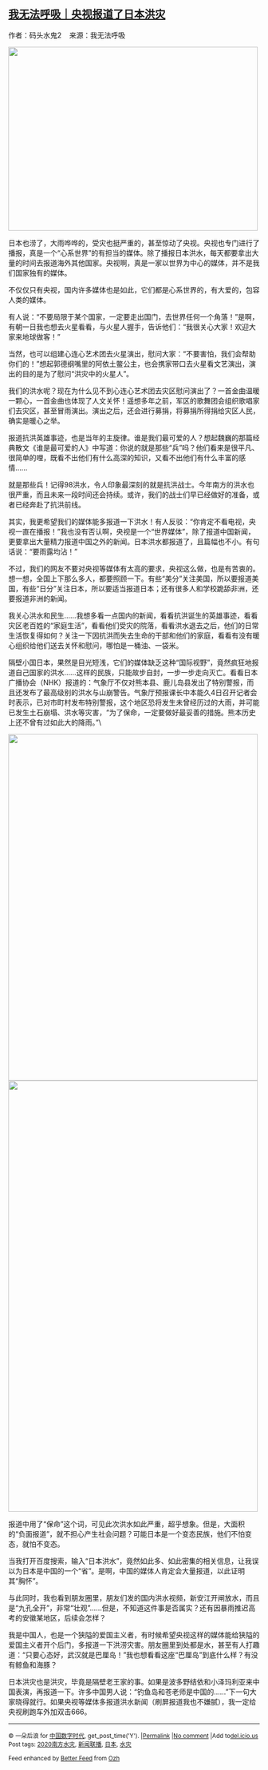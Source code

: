 <!--1594832533000-->
[我无法呼吸｜央视报道了日本洪灾](https://chinadigitaltimes.net/chinese/2020/07/%e6%88%91%e6%97%a0%e6%b3%95%e5%91%bc%e5%90%b8%ef%bd%9c%e5%a4%ae%e8%a7%86%e6%8a%a5%e9%81%93%e4%ba%86%e6%97%a5%e6%9c%ac%e6%b4%aa%e7%81%be/)
------

<p>作者：码头水鬼2    来源：我无法呼吸</p><div class="text_exposed_show"><p><img class="aligncenter wp-image-650162" src="https://chinadigitaltimes.net/chinese/files/2020/07/屏幕快照-2020-07-15-下午12.58.50.png" alt="" width="500" height="368" srcset="https://chinadigitaltimes.net/chinese/files/2020/07/屏幕快照-2020-07-15-下午12.58.50.png 614w, https://chinadigitaltimes.net/chinese/files/2020/07/屏幕快照-2020-07-15-下午12.58.50-300x221.png 300w" sizes="(max-width: 500px) 100vw, 500px" /></p><p>日本也涝了，大雨哗哗的，受灾也挺严重的，甚至惊动了央视。央视也专门进行了播报，真是一个“心系世界”的有担当的媒体。除了播报日本洪水，每天都要拿出大量的时间去报道海外其他国家。央视啊，真是一家以世界为中心的媒体，并不是我们国家独有的媒体。</p><p>不仅仅只有央视，国内许多媒体也是如此，它们都是心系世界的，有大爱的，包容人类的媒体。</p><p>有人说：“不要局限于某个国家，一定要走出国门，去世界任何一个角落！”是啊，有朝一日我也想去火星看看，与火星人握手，告诉他们：“我很关心大家！欢迎大家来地球做客！”</p><p>当然，也可以组建心连心艺术团去火星演出，慰问大家：“不要害怕，我们会帮助你们的！”想起郭德纲嘴里的阿依土鳖公主，也会携家带口去火星看文艺演出，演出的目的是为了慰问“洪灾中的火星人”。</p><p>我们的洪水呢？现在为什么见不到心连心艺术团去灾区慰问演出了？一首金曲温暖一颗心，一首金曲也体现了人文关怀！遥想多年之前，军区的歌舞团会组织歌唱家们去灾区，甚至冒雨演出。演出之后，还会进行募捐，将募捐所得捐给灾区人民，确实是暖心之举。</p><p>报道抗洪英雄事迹，也是当年的主旋律。谁是我们最可爱的人？想起魏巍的那篇经典散文《谁是最可爱的人》中写道：你说的就是那些“兵”吗？他们看来是很平凡、很简单的哩，既看不出他们有什么高深的知识，又看不出他们有什么丰富的感情……</p><p>就是那些兵！记得98洪水，令人印象最深刻的就是抗洪战士。今年南方的洪水也很严重，而且未来一段时间还会持续。或许，我们的战士们早已经做好的准备，或者已经奔赴了抗洪前线。</p><p>其实，我更希望我们的媒体能多报道一下洪水！有人反驳：“你肯定不看电视，央视一直在播报！”我也没有否认啊，央视是一个“世界媒体”，除了报道中国新闻，更要拿出大量精力报道中国之外的新闻。日本洪水都报道了，且篇幅也不小。有句话说：“要雨露均沾！”</p><p>不过，我们的网友不要对央视等媒体有太高的要求，央视这么做，也是有苦衷的。想一想，全国上下那么多人，都要照顾一下。有些“美分”关注美国，所以要报道美国，有些“日分”关注日本，所以要适当报道日本；还有很多人和学校跪舔非洲，还要报道非洲的新闻。</p><p>我关心洪水和民生……我想多看一点国内的新闻，看看抗洪诞生的英雄事迹，看看灾区老百姓的“家庭生活”，看看他们受灾的院落，看看洪水退去之后，他们的日常生活恢复得如何？关注一下因抗洪而失去生命的干部和他们的家庭，看看有没有暖心组织给他们送去关怀和慰问，哪怕是一桶油、一袋米。</p><p>隔壁小国日本，果然是目光短浅，它们的媒体缺乏这种“国际视野”，竟然疯狂地报道自己国家的洪水……这样的民族，只能故步自封，一步一步走向灭亡。看看日本广播协会（NHK）报道的：气象厅不仅对熊本县、鹿儿岛县发出了特别警报，而且还发布了最高级别的洪水与山崩警告。气象厅预报课长中本能久4日召开记者会时表示，已对市町村发布特别警报，这个地区恐将发生未曾经历过的大雨，并可能已发生土石崩塌、洪水等灾害，“为了保命，一定要做好最妥善的措施。熊本历史上还不曾有过如此大的降雨。”\</p><p><img class="aligncenter wp-image-650155" src="https://chinadigitaltimes.net/chinese/files/2020/07/1-15-150x150.jpg" alt="" width="500" height="694" srcset="https://chinadigitaltimes.net/chinese/files/2020/07/1-15-216x300.jpg 216w, https://chinadigitaltimes.net/chinese/files/2020/07/1-15-738x1024.jpg 738w, https://chinadigitaltimes.net/chinese/files/2020/07/1-15-768x1066.jpg 768w, https://chinadigitaltimes.net/chinese/files/2020/07/1-15.jpg 1078w" sizes="(max-width: 500px) 100vw, 500px" /><img class="aligncenter wp-image-650166" src="https://chinadigitaltimes.net/chinese/files/2020/07/再也没有解放军去救灾了-150x150.jpg" alt="" width="500" height="863" srcset="https://chinadigitaltimes.net/chinese/files/2020/07/再也没有解放军去救灾了-174x300.jpg 174w, https://chinadigitaltimes.net/chinese/files/2020/07/再也没有解放军去救灾了-593x1024.jpg 593w, https://chinadigitaltimes.net/chinese/files/2020/07/再也没有解放军去救灾了-768x1326.jpg 768w, https://chinadigitaltimes.net/chinese/files/2020/07/再也没有解放军去救灾了.jpg 842w" sizes="(max-width: 500px) 100vw, 500px" /></p><p>报道中用了“保命”这个词，可见此次洪水如此严重，超乎想象。但是，大面积的“负面报道”，就不担心产生社会问题？可能日本是一个变态民族，他们不怕变态，就怕不变态。</p><p>当我打开百度搜索，输入“日本洪水”，竟然如此多、如此密集的相关信息，让我误以为日本是中国的一个“省”。是啊，中国的媒体人肯定会大量报道，以此证明其“胸怀”。</p><p>与此同时，我也看到朋友圈里，朋友们发的国内洪水视频，新安江开闸放水，而且是“九孔全开”，非常“壮观”……但是，不知道这件事是否属实？还有因暴雨推迟高考的安徽某地区，后续会怎样？</p><p>我是中国人，也是一个狭隘的爱国主义者，有时候希望央视这样的媒体能给狭隘的爱国主义者开个后门，多报道一下洪涝灾害。朋友圈里到处都是水，甚至有人打趣道：“只要心态好，武汉就是巴厘岛！”我也想看看这座“巴厘岛”到底什么样？有没有鲸鱼和海豚？</p><p>日本洪灾也是洪灾，毕竟是隔壁老王家的事。如果是波多野结依和小泽玛利亚来中国表演，再报道一下。许多中国男人说：“钓鱼岛和苍老师是中国的……”下一句大家晓得就行。如果央视等媒体多报道洪水新闻（刷屏报道我也不嫌腻），我一定给央视刷跑车外加双击666。</p></div><hr /><p><small>&copy; 一朵后浪 for <a href="https://chinadigitaltimes.net/chinese">中国数字时代</a>, get_post_time('Y'). |<a href="https://chinadigitaltimes.net/chinese/2020/07/%e6%88%91%e6%97%a0%e6%b3%95%e5%91%bc%e5%90%b8%ef%bd%9c%e5%a4%ae%e8%a7%86%e6%8a%a5%e9%81%93%e4%ba%86%e6%97%a5%e6%9c%ac%e6%b4%aa%e7%81%be/">Permalink</a> |<a href="https://chinadigitaltimes.net/chinese/2020/07/%e6%88%91%e6%97%a0%e6%b3%95%e5%91%bc%e5%90%b8%ef%bd%9c%e5%a4%ae%e8%a7%86%e6%8a%a5%e9%81%93%e4%ba%86%e6%97%a5%e6%9c%ac%e6%b4%aa%e7%81%be/#comments">No comment</a> |Add to<a href="http://del.icio.us/post?url=https://chinadigitaltimes.net/chinese/2020/07/%e6%88%91%e6%97%a0%e6%b3%95%e5%91%bc%e5%90%b8%ef%bd%9c%e5%a4%ae%e8%a7%86%e6%8a%a5%e9%81%93%e4%ba%86%e6%97%a5%e6%9c%ac%e6%b4%aa%e7%81%be/&amp;title=我无法呼吸｜央视报道了日本洪灾">del.icio.us</a><br/>Post tags: <a href="https://chinadigitaltimes.net/chinese/tag/2020%e5%8d%97%e6%96%b9%e6%b0%b4%e7%81%be/" rel="tag">2020南方水灾</a>, <a href="https://chinadigitaltimes.net/chinese/tag/%e6%96%b0%e9%97%bb%e8%81%94%e6%92%ad/" rel="tag">新闻联播</a>, <a href="https://chinadigitaltimes.net/chinese/tag/%e6%97%a5%e6%9c%ac/" rel="tag">日本</a>, <a href="https://chinadigitaltimes.net/chinese/tag/%e6%b0%b4%e7%81%be/" rel="tag">水灾</a><br/></small></p><p><small>Feed enhanced by <a href='http://planetozh.com/blog/my-projects/wordpress-plugin-better-feed-rss/'>Better Feed</a> from  <a href='http://planetozh.com/blog/'>Ozh</a></small></p>
